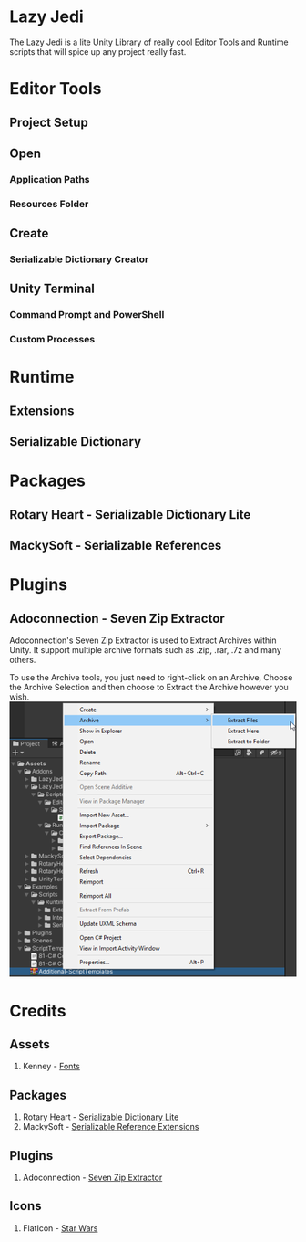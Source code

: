 # Lazy Jedi
The Lazy Jedi is a lite Unity Library of really cool Editor Tools and Runtime scripts that will spice up any project really fast.

# Editor Tools
## Project Setup
## Open
### Application Paths
### Resources Folder
## Create
### Serializable Dictionary Creator
## Unity Terminal
### Command Prompt and PowerShell
### Custom Processes

# Runtime
## Extensions
## Serializable Dictionary

# Packages
## Rotary Heart - Serializable Dictionary Lite
## MackySoft - Serializable References

# Plugins
## Adoconnection - Seven Zip Extractor
Adoconnection's Seven Zip Extractor is used to Extract Archives within Unity. It support multiple archive formats such as .zip, .rar, .7z and many others.

To use the Archive tools, you just need to right-click on an Archive, Choose the Archive Selection and then choose to Extract the Archive however you wish.
![](~Documentation/Images/archive-usecases.png)

# Credits
## Assets
1. Kenney - [Fonts](https://www.kenney.nl/assets)
## Packages
1. Rotary Heart - [Serializable Dictionary Lite](https://assetstore.unity.com/publishers/28547)
2. MackySoft - [Serializable Reference Extensions](https://github.com/mackysoft/Unity-SerializeReferenceExtensions)
## Plugins
1. Adoconnection - [Seven Zip Extractor](https://github.com/adoconnection/SevenZipExtractor)
## Icons
1. FlatIcon - [Star Wars](https://www.flaticon.com/free-icons/star-wars)
